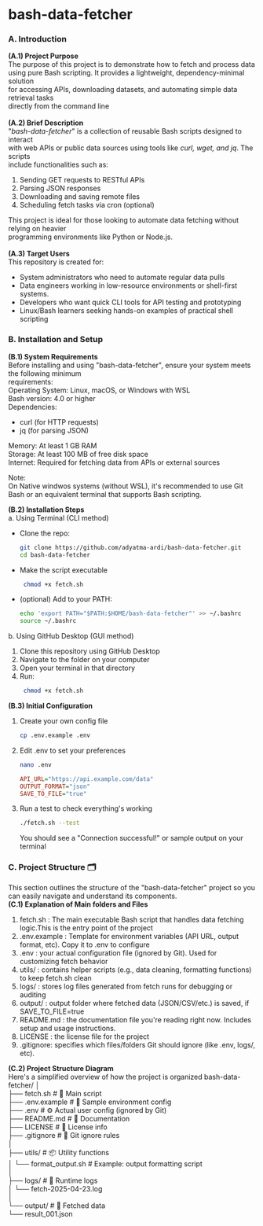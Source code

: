 # bash-data-fetcher

### <b>A. Introduction</b><br>
<b>(A.1) Project Purpose<br></b>
The purpose of this project is to demonstrate how to fetch and process data <br>
using pure Bash scripting. It provides a lightweight, dependency-minimal solution <br>
for accessing APIs, downloading datasets, and automating simple data retrieval tasks <br>
directly from the command line<br><br>
<b>(A.2) Brief Description</b><br>
"<i>bash-data-fetcher</i>" is a collection of reusable Bash scripts designed to interact <br>
with web APIs or public data sources using tools like <i>curl, wget, and jq</i>. The scripts <br>
include functionalities such as:<br>
1. Sending GET requests to RESTful APIs
2. Parsing JSON responses
3. Downloading and saving remote files
4. Scheduling fetch tasks via cron (optional)<br>
  
This project is ideal for those looking to automate data fetching without relying on heavier <br>
programming environments like Python or Node.js.<br><br>
<b>(A.3) Target Users</b><br>
This repository is created for:<br>
- System administrators who need to automate regular data pulls
- Data engineers working in low-resource environments or shell-first systems.
- Developers who want quick CLI tools for API testing and prototyping
- Linux/Bash learners seeking hands-on examples of practical shell scripting 

### <b>B. Installation and Setup</b><br>
<b>(B.1) System Requirements</b><br>
Before installing and using "bash-data-fetcher", ensure your system meets the following minimum <br>
requirements:<br>
Operating System: Linux, macOS, or Windows with WSL<br>
Bash version: 4.0 or higher<br>
Dependencies:<br>
  - curl (for HTTP requests)
  - jq (for parsing JSON)

Memory: At least 1 GB RAM<br>
Storage: At least 100 MB of free disk space<br>
Internet: Required for fetching data from APIs or external sources<br>

Note:<br>
On Native windwos systems (without WSL), it's recommended to use Git Bash or an equivalent terminal that supports Bash scripting.<br>

<b>(B.2) Installation Steps</b><br>
a. Using Terminal (CLI method)
  - Clone the repo:<br>
    ```bash
    git clone https://github.com/adyatma-ardi/bash-data-fetcher.git
    cd bash-data-fetcher
    ```
  - Make the script executable
    ```bash
     chmod +x fetch.sh
    ```
  - (optional) Add to your PATH:
    ```bash
    echo 'export PATH="$PATH:$HOME/bash-data-fetcher"' >> ~/.bashrc
    source ~/.bashrc
    ```
b. Using GitHub Desktop (GUI method)
   1. Clone this repository using GitHub Desktop
   2. Navigate to the folder on your computer
   3. Open your terminal in that directory
   4. Run:
      ```bash
       chmod +x fetch.sh
      ```
<b>(B.3) Initial Configuration</b><br>
1. Create your own config file
   ```bash
   cp .env.example .env
   ```
3. Edit .env to set your preferences
   ```bash
   nano .env
   ```
   ```ini
   API_URL="https://api.example.com/data"
   OUTPUT_FORMAT="json"
   SAVE_TO_FILE="true"
   ```
5. Run a test to check everything's working
   ```bash
   ./fetch.sh --test
   ```
   You should see a "Connection successful!" or sample output on your terminal

### <b>C. Project Structure 🗂️</b><br>
This section outlines the structure of the "bash-data-fetcher" project so you<br>
can easily navigate and understand its components. <br>
<b>(C.1) Explanation of Main folders and Files</b><br>
  1. fetch.sh : The main executable Bash script that handles data fetching logic.This is the entry point of the project
  2. .env.example : Template for environment variables (API URL, output format, etc). Copy it to .env to configure
  3. .env : your actual configuration file (ignored by Git). Used for customizing fetch behavior
  4. utils/ : contains helper scripts (e.g., data cleaning, formatting functions) to keep fetch.sh clean
  5. logs/ : stores log files generated from fetch runs for debugging or auditing
  6. output/ : output folder where fetched data (JSON/CSV/etc.) is saved, if SAVE_TO_FILE=true
  7. README.md : the documentation file you're reading right now. Includes setup and usage instructions.
  8. LICENSE : the license file for the project
  9. .gitignore: specifies which files/folders Git should ignore (like .env, logs/, etc).

<b>(C.2) Project Structure Diagram</b><br>
Here's a simplified overview of how the project is organized
bash-data-fetcher/
│<br>
├── fetch.sh                # 🔧 Main script<br>
├── .env.example            # 🧪 Sample environment config<br>
├── .env                    # ⚙️ Actual user config (ignored by Git)<br>
├── README.md               # 📖 Documentation<br>
├── LICENSE                 # 📜 License info<br>
├── .gitignore              # 🚫 Git ignore rules<br>
│<br>
├── utils/                  # 📦 Utility functions<br>
│   └── format_output.sh    # Example: output formatting script<br>
│<br>
├── logs/                   # 📝 Runtime logs<br>
│   └── fetch-2025-04-23.log<br>
│<br>
└── output/                 # 📁 Fetched data<br>
    └── result_001.json<br>




